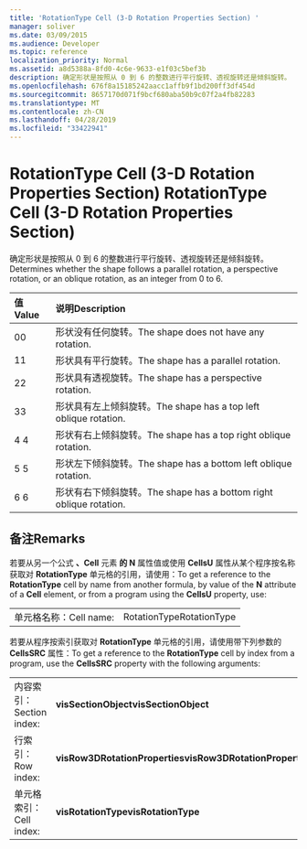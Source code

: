 ```yaml
---
title: 'RotationType Cell (3-D Rotation Properties Section) '
manager: soliver
ms.date: 03/09/2015
ms.audience: Developer
ms.topic: reference
localization_priority: Normal
ms.assetid: a8d5388a-8fd0-4c6e-9633-e1f03c5bef3b
description: 确定形状是按照从 0 到 6 的整数进行平行旋转、透视旋转还是倾斜旋转。
ms.openlocfilehash: 676f8a15185242aacc1affb9f1bd200ff3df454d
ms.sourcegitcommit: 8657170d071f9bcf680aba50b9c07f2a4fb82283
ms.translationtype: MT
ms.contentlocale: zh-CN
ms.lasthandoff: 04/28/2019
ms.locfileid: "33422941"
---
```

# <a name="rotationtype-cell-3-d-rotation-properties-section"></a><span data-ttu-id="21888-103">RotationType Cell (3-D Rotation Properties Section) </span><span class="sxs-lookup"><span data-stu-id="21888-103">RotationType Cell (3-D Rotation Properties Section)</span></span>

<span data-ttu-id="21888-104">确定形状是按照从 0 到 6 的整数进行平行旋转、透视旋转还是倾斜旋转。</span><span class="sxs-lookup"><span data-stu-id="21888-104">Determines whether the shape follows a parallel rotation, a perspective rotation, or an oblique rotation, as an integer from 0 to 6.</span></span> 
  
|<span data-ttu-id="21888-105">**值**</span><span class="sxs-lookup"><span data-stu-id="21888-105">**Value**</span></span>|<span data-ttu-id="21888-106">**说明**</span><span class="sxs-lookup"><span data-stu-id="21888-106">**Description**</span></span>|
|:-----|:-----|
|<span data-ttu-id="21888-107">0</span><span class="sxs-lookup"><span data-stu-id="21888-107">0</span></span>  <br/> |<span data-ttu-id="21888-108">形状没有任何旋转。</span><span class="sxs-lookup"><span data-stu-id="21888-108">The shape does not have any rotation.</span></span>  <br/> |
|<span data-ttu-id="21888-109">1</span><span class="sxs-lookup"><span data-stu-id="21888-109">1</span></span>  <br/> |<span data-ttu-id="21888-110">形状具有平行旋转。</span><span class="sxs-lookup"><span data-stu-id="21888-110">The shape has a parallel rotation.</span></span>  <br/> |
|<span data-ttu-id="21888-111">2</span><span class="sxs-lookup"><span data-stu-id="21888-111">2</span></span>  <br/> |<span data-ttu-id="21888-112">形状具有透视旋转。</span><span class="sxs-lookup"><span data-stu-id="21888-112">The shape has a perspective rotation.</span></span>  <br/> |
|<span data-ttu-id="21888-113">3</span><span class="sxs-lookup"><span data-stu-id="21888-113">3</span></span>  <br/> |<span data-ttu-id="21888-114">形状具有左上倾斜旋转。</span><span class="sxs-lookup"><span data-stu-id="21888-114">The shape has a top left oblique rotation.</span></span>  <br/> |
|<span data-ttu-id="21888-115">4 </span><span class="sxs-lookup"><span data-stu-id="21888-115">4</span></span>  <br/> |<span data-ttu-id="21888-116">形状有右上倾斜旋转。</span><span class="sxs-lookup"><span data-stu-id="21888-116">The shape has a top right oblique rotation.</span></span>  <br/> |
|<span data-ttu-id="21888-117">5 </span><span class="sxs-lookup"><span data-stu-id="21888-117">5</span></span>  <br/> |<span data-ttu-id="21888-118">形状左下倾斜旋转。</span><span class="sxs-lookup"><span data-stu-id="21888-118">The shape has a bottom left oblique rotation.</span></span>  <br/> |
|<span data-ttu-id="21888-119">6 </span><span class="sxs-lookup"><span data-stu-id="21888-119">6</span></span>  <br/> |<span data-ttu-id="21888-120">形状有右下倾斜旋转。</span><span class="sxs-lookup"><span data-stu-id="21888-120">The shape has a bottom right oblique rotation.</span></span>  <br/> |
   
## <a name="remarks"></a><span data-ttu-id="21888-121">备注</span><span class="sxs-lookup"><span data-stu-id="21888-121">Remarks</span></span>

<span data-ttu-id="21888-122">若要从另一个公式 **、Cell** 元素 **的 N** 属性值或使用 **CellsU** 属性从某个程序按名称获取对 **RotationType** 单元格的引用，请使用：</span><span class="sxs-lookup"><span data-stu-id="21888-122">To get a reference to the **RotationType** cell by name from another formula, by value of the **N** attribute of a **Cell** element, or from a program using the **CellsU** property, use:</span></span> 
  
|||
|:-----|:-----|
|<span data-ttu-id="21888-123">单元格名称：</span><span class="sxs-lookup"><span data-stu-id="21888-123">Cell name:</span></span>  <br/> |<span data-ttu-id="21888-124">RotationType</span><span class="sxs-lookup"><span data-stu-id="21888-124">RotationType</span></span>  <br/> |
   
<span data-ttu-id="21888-125">若要从程序按索引获取对 **RotationType** 单元格的引用，请使用带下列参数的 **CellsSRC** 属性：</span><span class="sxs-lookup"><span data-stu-id="21888-125">To get a reference to the **RotationType** cell by index from a program, use the **CellsSRC** property with the following arguments:</span></span> 
  
|||
|:-----|:-----|
|<span data-ttu-id="21888-126">内容索引：</span><span class="sxs-lookup"><span data-stu-id="21888-126">Section index:</span></span>  <br/> |<span data-ttu-id="21888-127">**visSectionObject**</span><span class="sxs-lookup"><span data-stu-id="21888-127">**visSectionObject**</span></span> <br/> |
|<span data-ttu-id="21888-128">行索引：</span><span class="sxs-lookup"><span data-stu-id="21888-128">Row index:</span></span>  <br/> |<span data-ttu-id="21888-129">**visRow3DRotationProperties**</span><span class="sxs-lookup"><span data-stu-id="21888-129">**visRow3DRotationProperties**</span></span> <br/> |
|<span data-ttu-id="21888-130">单元格索引：</span><span class="sxs-lookup"><span data-stu-id="21888-130">Cell index:</span></span>  <br/> |<span data-ttu-id="21888-131">**visRotationType**</span><span class="sxs-lookup"><span data-stu-id="21888-131">**visRotationType**</span></span> <br/> |
   

